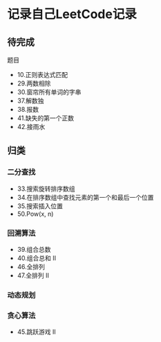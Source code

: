 # 记录自己LeetCode记录

## 待完成
题目
+ 10.正则表达式匹配
+ 29.两数相除
+ 30.窗帘所有单词的字串
+ 37.解数独
+ 38.报数
+ 41.缺失的第一个正数
+ 42.接雨水

## 归类

### 二分查找

* 33.搜索旋转排序数组
* 34.在排序数组中查找元素的第一个和最后一个位置
* 35.搜索插入位置
* 50.Pow(x, n)

### 回溯算法

* 39.组合总数
* 40.组合总和 II
* 46.全排列
* 47.全排列 II

### 动态规划


### 贪心算法
* 45.跳跃游戏 II


